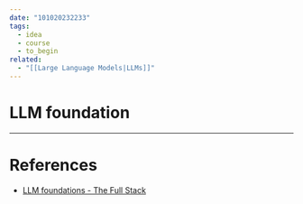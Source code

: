 ```yaml
---
date: "101020232233"
tags:
  - idea
  - course
  - to_begin
related:
  - "[[Large Language Models|LLMs]]"
---
```

# LLM foundation


---
# References
- [LLM foundations - The Full Stack](https://fullstackdeeplearning.com/llm-bootcamp/spring-2023/llm-foundations/)